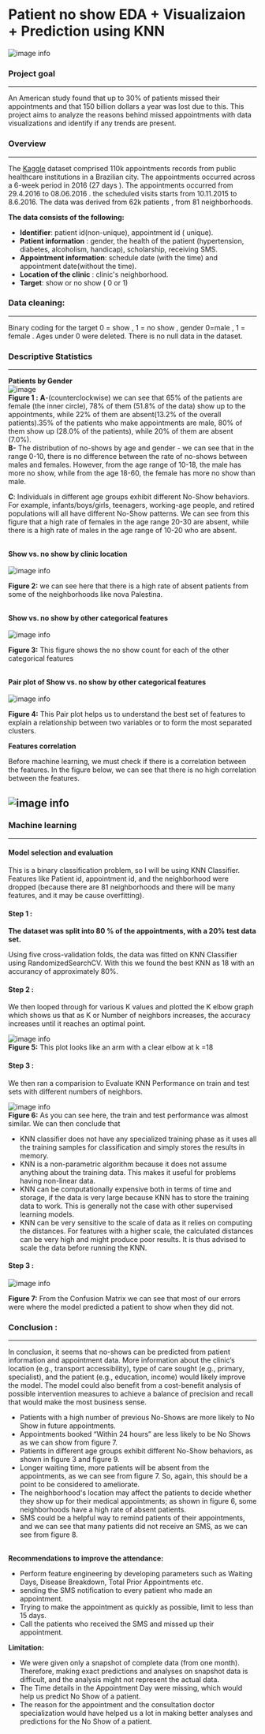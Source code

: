 # Patient no show EDA + Visualizaion + Prediction using KNN
![image info](./Pictures/no-show-patients.jpg)<br>


### Project goal 
---
An American study found that up to 30% of patients missed their appointments and that 150 billion dollars a year was lost due to this. This project aims to analyze the reasons behind missed appointments with data visualizations and identify if any trends are present.<br>

### Overview 
---
The [Kaggle](https://www.kaggle.com/joniarroba/noshowappointments)  dataset comprised 110k appointments records from public healthcare institutions in a Brazilian city. 
The appointments occurred across a 6-week period in 2016 (27 days ). 
The appointments occurred from 29.4.2016  to 08.06.2016 . the scheduled visits starts  from 10.11.2015 to 8.6.2016.
The data was derived from 62k patients , from 81 neighborhoods.<br>

**The data consists of the following:**
-	**Identifier**: patient id(non-unique), appointment id ( unique).
-	**Patient information** : gender, the health of the patient (hypertension, diabetes, alcoholism, handicap), scholarship, receiving SMS.
-	**Appointment information**: schedule date (with the time) and appointment date(without the time).
-	**Location of the clinic** : clinic's neighborhood.
-	**Target**: show or no show ( 0 or 1) 


### Data cleaning:
---
Binary coding for the target 0 = show , 1 = no show , gender 0=male , 1 = female .
Ages under 0 were deleted. There is no null data in the dataset.

### Descriptive Statistics
---

**Patients by Gender**<br>
![image](https://drive.google.com/uc?export=view&id=1Lhx45SDsdvBb0h2e1IGezUmvhXCtbzk3)<br>
**Figure 1 :** **A**-(counterclockwise) we can see that 65% of the patients are female (the inner circle), 78% of them (51.8% of the data) show up to the appointments, while 22% of them are absent(13.2% of the overall patients).35% of the patients who make appointments are male, 80% of them show up (28.0% of the patients), while 20% of them are absent (7.0%).<br>
**B-** The distribution of no-shows by age and gender - we can see that in the range 0-10, there is no difference between the rate of no-shows between males and females. However, from the age range of 10-18, the male has more no show, while from the age 18-60, the female has more no show than male.

**C**: Individuals in different age groups exhibit different No-Show behaviors. For example, infants/boys/girls, teenagers, working-age people, and retired populations will all have different No-Show patterns. We can see from this figure that a high rate of females in the age range 20-30 are absent, while there is a high rate of males in the age range of 10-20 who are absent. <br><br>


**Show vs. no show by clinic location**<br><br>
![image info](./Pictures/dv5.png)<br>

**Figure 2:** we can see here that there is a high rate of absent patients from some of the neighborhoods like nova Palestina.<br><br>

**Show vs. no show by other categorical features**<br><br>
![image info](./Pictures/dv6.png)<br>

**Figure 3:** This figure shows the no show count for each of the other categorical features<br><br>

**Pair plot of Show vs. no show by other categorical features**<br><br>
![image info](./Pictures/dv8.png)<br>

**Figure 4:** This Pair plot helps us to understand the best set of features to explain a relationship between two variables or to form the most separated clusters.

**Features correlation**

Before machine learning, we must check if there is a correlation between the features. In the figure below, we can see that there is no high correlation between the features. <br>

![image info](./Pictures/dv7.png)<br>
---

### Machine learning <br>
---
#### Model selection and evaluation <br>
This is a binary classification problem, so I will be using KNN Classifier. Features like Patient id, appointment id, and the neighborhood were dropped (because there are 81 neighborhoods and there will be many features, and it may be cause overfitting).

#### Step 1 : <br>

**The dataset was split into 80 % of the appointments, with a 20% test data set.**<br>

Using five cross-validation folds, the data was fitted on KNN Classifier using RandomizedSearchCV. With this we found the best KNN as 18 with an accurancy of approximately 80%. 

#### Step 2 : <br>

We then looped through for various K values and plotted the K elbow graph which shows us that as K or Number of neighbors increases, the accuracy increases until it reaches an optimal point. 

![image info](./Pictures/dv9.png)<br>
**Figure 5:** This plot looks like an arm with a clear elbow at k =18

#### Step 3 : <br>

We then ran a comparision to Evaluate KNN Performance on train and test sets with different numbers of neighbors.

![image info](./Pictures/dv11.png)<br>
**Figure 6:** As you can see here, the train and test performance was almost similar.
We can then conclude that 
- KNN classifier does not have any specialized training phase as it uses all the training samples for classification and simply stores the results in memory.
- KNN is a non-parametric algorithm because it does not assume anything about the training data. This makes it useful for problems having non-linear data.
- KNN can be computationally expensive both in terms of time and storage, if the data is very large because KNN has to store the training data to work. This is generally not the case with other supervised learning models.
- KNN can be very sensitive to the scale of data as it relies on computing the distances. For features with a higher scale, the calculated distances can be very high and might produce poor results. It is thus advised to scale the data before running the KNN.

#### Step 3 : <br>

![image info](./Pictures/dv10.png)<br>

**Figure 7:** From the Confusion Matrix we can see that most of our errors were where the model predicted a patient to show when they did not.


### Conclusion :
---
In conclusion, it seems that no-shows can be predicted from patient information and appointment data. More information about the clinic’s location (e.g., transport accessibility), type of care sought (e.g., primary, specialist), and the patient (e.g., education, income) would likely improve the model. The model could also benefit from a cost-benefit analysis of possible intervention measures to achieve a balance of precision and recall that would make the most business sense.
-	Patients with a high number of previous No-Shows are more likely to No Show in future appointments.
-	 Appointments booked “Within 24 hours” are less likely to be No Shows as we can show from figure 7.
-	 Patients in different age groups exhibit different No-Show behaviors, as shown in figure 3 and figure 9.
-	 Longer waiting time, more patients will be absent from the appointments, as we can see from figure 7. So, again, this should be a point to be considered to ameliorate.
-	The neighborhood's location may affect the patients to decide whether they show up for their medical appointments; as shown in figure 6, some neighborhoods have a high rate of absent patients.
-	SMS could be a helpful way to remind patients of their appointments, and we can see that many patients did not receive an SMS, as we can see from figure 8.<br><br>

**Recommendations to improve the attendance:**<br>
-   Perform feature engineering by developing parameters such as Waiting Days, Disease Breakdown, Total Prior Appointments etc.
-	sending the SMS notification to every patient who made an appointment.
-	Trying to make the appointment as quickly as possible, limit to less than 15 days.
-	Call the patients who received the SMS and missed up their appointment.

 **Limitation:**<br>
-	We were given only a snapshot of complete data (from one month). Therefore, making exact predictions and analyses on snapshot data is difficult, and the analysis might not represent the actual data.
-	The Time details in the Appointment Day were missing, which would help us predict No Show of a patient.
-	The reason for the appointment and the consultation doctor specialization would have helped us a lot in making better analyses and predictions for the No Show of a patient.




